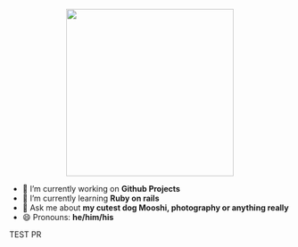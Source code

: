 <p align="center"r>
<img src='https://user-images.githubusercontent.com/60278134/171981486-3b87905e-1b3e-45da-938c-1a4b52e2d2e6.gif' width=300>
</p>

- 🔭 I’m currently working on **Github Projects**
- 🌱 I’m currently learning **Ruby on rails**
- 💬 Ask me about **my cutest dog Mooshi, photography or anything really**
- 😄 Pronouns: **he/him/his**

TEST PR
